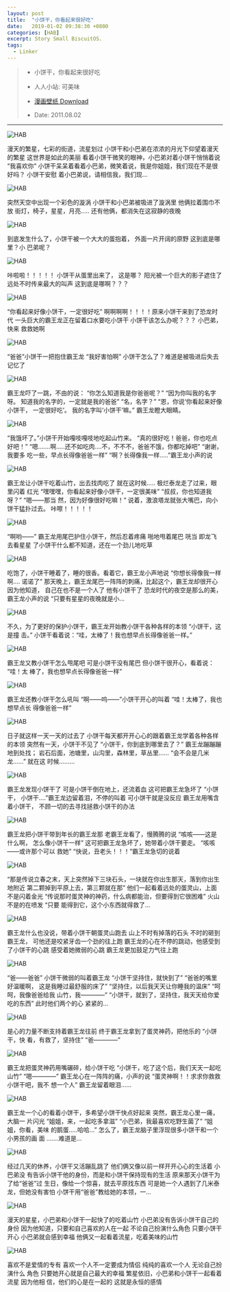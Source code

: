 ```yaml
---
layout: post
title:  "小饼干，你看起来很好吃"
date:   2019-01-02 09:38:30 +0800
categories: [HAB]
excerpt: Story Small BiscuitOS.
tags:
  - Linker
---
```


> - 小饼干，你看起来很好吃
>
> - 人人小站: 可美味
>
> - [漫画壁纸 Download](https://pan.baidu.com/s/1Dxk_7Bj-50VWEBr5pCFNJQ)
>
> - Date: 2011.08.02

-------------------------------------

![HAB](https://gitee.com/BiscuitOS_team/PictureSet/raw/Gitee/BiscuitOS/kernel/HAB000010.jpg)

漫天的繁星，七彩的街道，流星划过 小饼干和小巴弟在浓浓的月光下仰望着漫天的繁星 
这世界是如此的美丽 看着小饼干微笑的眼神，小巴弟对着小饼干悄悄着说 “我喜欢你” 
小饼干呆呆着看着小巴弟，微笑着说，我是你姐姐，我们现在不是很好吗？ 小饼干安慰
着小巴弟说，请相信我，我们现... 

![HAB](https://gitee.com/BiscuitOS_team/PictureSet/raw/Gitee/BiscuitOS/kernel/HAB000011.jpg)

突然天空中出现一个彩色的漩涡 小饼干和小巴弟被吸进了漩涡里 他俩拉着围巾不放 
街灯，椅子，星星，月亮..... 还有他俩，都消失在这寂静的夜晚

![HAB](https://gitee.com/BiscuitOS_team/PictureSet/raw/Gitee/BiscuitOS/kernel/HAB000012.jpg)

到底发生什么了，小饼干被一个大大的蛋抱着， 外面一片开阔的原野 这到底是哪里？小
巴弟呢？

![HAB](https://gitee.com/BiscuitOS_team/PictureSet/raw/Gitee/BiscuitOS/kernel/HAB000013.jpg)

咔啦啦！！！！！ 小饼干从蛋里出来了， 这是哪？ 阳光被一个巨大的影子遮住了 
远处不时传来最大的叫声 这到底是哪啊？？？

![HAB](https://gitee.com/BiscuitOS_team/PictureSet/raw/Gitee/BiscuitOS/kernel/HAB000014.jpg)

“你看起来好像小饼干，一定很好吃” 啊啊啊啊！！！！原来小饼干来到了恐龙时代 
一头巨大的霸王龙正在留着口水要吃小饼干 小饼干该怎么办呢？？？ 小巴弟，快来
救救她啊

![HAB](https://gitee.com/BiscuitOS_team/PictureSet/raw/Gitee/BiscuitOS/kernel/HAB000015.jpg)

“爸爸”小饼干一把抱住霸王龙 “我好害怕啊” 小饼干怎么了？难道是被吸进后失去记忆了

![HAB](https://gitee.com/BiscuitOS_team/PictureSet/raw/Gitee/BiscuitOS/kernel/HAB000016.jpg)

霸王龙吓了一跳，不由的说： “你怎么知道我是你爸爸呢？” “因为你叫我的名字呀。
知道我的名字的，一定就是我的爸爸” “名，名字？” “恩，你说‘你看起来好像小饼干，
一定很好吃’。 我的名字叫‘小饼干’嘛。” 霸王龙瞪大眼睛。

![HAB](https://gitee.com/BiscuitOS_team/PictureSet/raw/Gitee/BiscuitOS/kernel/HAB000017.jpg)

“我饿坏了。”小饼干开始嘎吱嘎吱地吃起山竹来。 “真的很好吃！爸爸，你也吃点好吧！”
“嗯.......啊.....还不如吃肉....不，不不不，爸爸不饿，你都吃掉吧” “谢谢，我要多
吃一些，早点长得像爸爸一样” “啊？长得像我一样.....”霸王龙小声的说 

![HAB](https://gitee.com/BiscuitOS_team/PictureSet/raw/Gitee/BiscuitOS/kernel/HAB000018.jpg)

霸王龙让小饼干吃着山竹，出去找肉吃了 就在这时候..... 极烂泰龙走了过来，眼里闪着
红光 “嘿嘿嘿，你看起来好像小饼干，一定很美味” “叔叔，你也知道我呀？” “嗯——那当
然，因为好像很好吃嘛！” 说着，激浪塔龙就张大嘴巴，向小饼干猛扑过去。 
咔嚓！！！！！

![HAB](https://gitee.com/BiscuitOS_team/PictureSet/raw/Gitee/BiscuitOS/kernel/HAB000019.jpg)

“啊哟——” 霸王龙用尾巴护住小饼干，然后忍着疼痛 啪地甩着尾巴 咣当 即龙飞去看星星
了小饼干什么都不知道，还在一个劲儿地吃草 

![HAB](https://gitee.com/BiscuitOS_team/PictureSet/raw/Gitee/BiscuitOS/kernel/HAB000020.jpg)

吃饱了，小饼干睡着了，睡的很香。看着它，霸王龙小声地说 “你想长得像我一样啊....
诺诺了” 那天晚上，霸王龙尾巴一阵阵的刺痛，比起这个，霸王龙却很开心 因为他知道，
自己在也不是一个人了 他有小饼干了 恐龙时代的夜空是那么的美，霸王龙小声的说 
“只要有星星的夜晚就是小... 

![HAB](https://gitee.com/BiscuitOS_team/PictureSet/raw/Gitee/BiscuitOS/kernel/HAB000021.jpg)

不久，为了更好的保护小饼干，霸王龙开始教小饼干各种各样的本领 “小饼干，这是撞
击。” 小饼干看着说：“哇，太棒了！我也想早点长得像爸爸一样。”

![HAB](https://gitee.com/BiscuitOS_team/PictureSet/raw/Gitee/BiscuitOS/kernel/HAB000022.jpg)

霸王龙又教小饼干怎么甩尾吧 可是小饼干没有尾巴 但小饼干很开心，看着说： “哇！太
棒了，我也想早点长得像爸爸一样”

![HAB](https://gitee.com/BiscuitOS_team/PictureSet/raw/Gitee/BiscuitOS/kernel/HAB000023.jpg)

霸王龙还教小饼干怎么吼叫 “啊——呜——”小饼干开心的叫着 “哇！太棒了，我也想早点长
得像爸爸一样”

![HAB](https://gitee.com/BiscuitOS_team/PictureSet/raw/Gitee/BiscuitOS/kernel/HAB000024.jpg)

日子就这样一天一天的过去了 小饼干每天都开开心心的跟着霸王龙学着各种各样的本领 
突然有一天，小饼干不见了 “小饼干，你到底到哪里去了？” 霸王龙蹦蹦蹦地到处找；
岩石后面，池塘里，山沟里，森林里，草丛里...... “会不会是几米龙......” 就在这
时候......... 

![HAB](https://gitee.com/BiscuitOS_team/PictureSet/raw/Gitee/BiscuitOS/kernel/HAB000025.jpg)

霸王龙发现小饼干了 可是小饼干倒在地上，还流着血 这可把霸王龙急坏了 “小饼干，
小饼干....”霸王龙边留着泪，不停的叫着 可小饼干就是没反应 霸王龙用嘴含着小饼干，
不顾一切的去寻找拯救小饼干的办法

![HAB](https://gitee.com/BiscuitOS_team/PictureSet/raw/Gitee/BiscuitOS/kernel/HAB000026.jpg)

霸王龙把小饼干带到年长的霸王龙那 老霸王龙看了，慢腾腾的说 “咳咳——这是什么啊，
怎么像小饼干一样” 这可把霸王龙急坏了，她带着小饼干要走。 “咳咳——或许那个可以
救她” “快说，丑老头！！！”霸王龙急切的说着

![HAB](https://gitee.com/BiscuitOS_team/PictureSet/raw/Gitee/BiscuitOS/kernel/HAB000027.jpg)

“那是传说立春之末，天上突然掉下三块石头，一块就在你出生那天，落到你出生地附近 
第二颗掉到平原上去，第三颗就在那” 他们一起看着远处的蛋灵山，上面不是闪着金光 
“传说那时蛋灵神的神药，什么病都能治，但要得到它很困难” 火山不是的在喷发 “只要
能得到它，这个小东西就得救了... 

![HAB](https://gitee.com/BiscuitOS_team/PictureSet/raw/Gitee/BiscuitOS/kernel/HAB000028.jpg)

霸王龙什么也没说，带着小饼干朝蛋灵山跑去 山上不时有掉落的石头 不时的砸到霸王龙，
可他还是咬紧牙齿一个劲的往上跑 霸王龙的心在不停的跳动，他感受到了小饼干的心跳 
感受着她微弱的心跳 霸王龙更加鼓足力气往上跑 

![HAB](https://gitee.com/BiscuitOS_team/PictureSet/raw/Gitee/BiscuitOS/kernel/HAB000029.jpg)

“爸——爸爸” 小饼干微弱的叫着霸王龙 “小饼干坚持住，就快到了” “爸爸的嘴里好温暖啊，
这是我睡过最舒服的床了” “坚持住，以后我天天让你睡我的温床” “呵呵，我像爸爸给我
山竹，我————” “小饼干，就到了，坚持住，我天天给你爱吃的东西” 此时他们两个的心
紧紧的... 

![HAB](https://gitee.com/BiscuitOS_team/PictureSet/raw/Gitee/BiscuitOS/kernel/HAB000030.jpg)

是心的力量不断支持着霸王龙往前 终于霸王龙拿到了蛋灵神药，把他乐的 “小饼干，快
看，有救了，坚持住” “爸————”

![HAB](https://gitee.com/BiscuitOS_team/PictureSet/raw/Gitee/BiscuitOS/kernel/HAB000031.jpg)

霸王龙把蛋灵神药用嘴碾碎，给小饼干吃 “小饼干，吃了这个后，我们天天一起吃山竹” 
“嗯————” 霸王龙心在一阵阵的痛，小声的说 “蛋灵神啊！！求求你救救小饼干吧，我不
想一个人” 霸王龙留着眼泪...... 

![HAB](https://gitee.com/BiscuitOS_team/PictureSet/raw/Gitee/BiscuitOS/kernel/HAB000032.jpg)

霸王龙一个心的看着小饼干，多希望小饼干快点好起来 突然，霸王龙心里一痛，大脑一
片闪光 “姐姐，来，一起吃多拿滋” “小巴弟，我最喜欢吃野生菌了” “姐姐，你看，美味
的鹅蛋.....哈哈...” 怎么了，霸王龙脑子里浮现很多小饼干和一个小男孩的画
面 .......难道是... 

![HAB](https://gitee.com/BiscuitOS_team/PictureSet/raw/Gitee/BiscuitOS/kernel/HAB000033.jpg)

经过几天的休养，小饼干又活蹦乱跳了 他们俩又像以前一样开开心心的生活着 小巴弟没
有告诉小饼干他的身份，而是和小饼干保持现有的生活 原来那天小饼干为了给“爸爸”过
生日，像给一个惊喜，就去平原找东西 可是她一个人遇到了几米泰龙，但她没有害怕 
小饼干用“爸爸”教给她的本领，一... 

![HAB](https://gitee.com/BiscuitOS_team/PictureSet/raw/Gitee/BiscuitOS/kernel/HAB000034.jpg)

漫天的星星，小巴弟和小饼干一起快了的吃着山竹 小巴弟没有告诉小饼干自己的身份 
因为他知道，只要和自己喜欢的人在一起 不论自己扮演什么角色 只要小饼干开心 
小巴弟就会感到幸福 他俩又一起看着流星，吃着美味的山竹

![HAB](https://gitee.com/BiscuitOS_team/PictureSet/raw/Gitee/BiscuitOS/kernel/HAB000035.jpg)

喜欢不是爱情的专有 喜欢一个人不一定要成为情侣 纯纯的喜欢一个人 无论自己扮演什么
角色 只要她开心就是自己最大的幸福 繁星依旧，小巴弟和小饼干一起看着流星 因为他相
信，他们的心是在一起的 这就是永恒的感情
